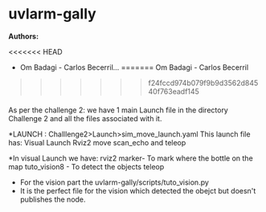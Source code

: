 # uvlarm-gally

**Authors:**

<<<<<<< HEAD
- Om Badagi - Carlos Becerril...
=======
Om Badagi - Carlos Becerril
>>>>>>> f24fccd974b079f9b9d3562d84540f763eadf145

####
As per the challenge 2: 
we have 1 main Launch file in the directory Challenge 2 and all the files associated with it.

*LAUNCH : Challlenge2>Launch>sim_move_launch.yaml 
This launch file has:
Visual Launch 
Rviz2
move
scan_echo
and teleop

*In visual Launch we have:
rviz2 
marker- To mark where the bottle on the map
tuto_vision8 - To detect the objects
teleop


* For the vision part the uvlarm-gally/scripts/tuto_vision.py
* It is the perfect file for the vision which detected the obejct but doesn't publishes the node.
